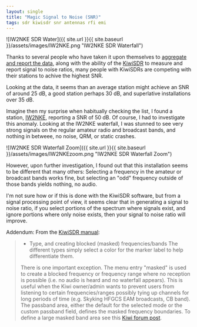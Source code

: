 ```yaml
---
layout: single
title: "Magic Signal to Noise (SNR)"
tags: sdr kiwisdr snr antennas rfi emi
---
```


![IW2NKE SDR Water]({{ site.url }}{{ site.baseurl }}/assets/images/IW2NKE.png "IW2NKE SDR Waterfall")

Thanks to several people who have taken it upon themselves to
[aggregate and report the data](http://rx.linkfanel.net/snr.html),
along with the ability of the [KiwiSDR](http://www.kiwisdr.com/)
to measure and report signal to
noise ratios, many people with KiwiSDRs are competing with their
stations to achive the highest SNR.

Looking at the data, it seems than an average station might achieve an
SNR of around 25 dB, a good station perhaps 30 dB, and superlative
installations over 35 dB.

Imagine then my surprise when habitually checking the list, I found a
station, [IW2NKE](http://iw2nke.ddns.net:8073/), reporting a SNR of 50
dB. Of course, I had to investigate this anomaly.  Looking at the IW2NKE
waterfall, I was stunned to see very strong signals on the regular
amateur radio and broadcast bands, and nothing in betweee, no noise, QRM,
or static crashes.

![IW2NKE SDR Waterfall Zoom]({{ site.url }}{{ site.baseurl }}/assets/images/IW2NKEzoom.png "IW2NKE SDR Waterfall Zoom")

However, upon further investigation, I found out that this
installation seems to be different that many others: Selecting a
frequency in the amateur or broadcast bands works fine, but selecting
an "odd" frequency outside of those bands yields nothing, no audio.

I'm not sure how or if this is done with the KiwiSDR software, but
from a signal processing point of view, it seems clear that in
generating a signal to noise ratio, if you select portions of the
spectrum where signals exist, and ignore portions where only noise
exists, then your signal to noise ratio will improve.

Addendum: From the [KiwiSDR
manual](http://kiwisdr.com/quickstart/index.html#id-user-marker-masked):

> - Type, and creating blocked (masked) frequencies/bands
> The different types simply select a color for the marker label to help
> differentiate them.
>
> There is one important exception. The menu entry "masked" is used to
> create a blocked frequency or frequency range where no reception is
> possible (i.e. no audio is heard and no waterfall appears). This is
> useful when the Kiwi owner/admin wants to prevent users from listening
> to certain frequencies/ranges possibly tying up channels for long
> periods of time (e.g. Skyking HFGCS EAM broadcasts, CB band). The
> passband area, either the default for the selected mode or the custom
> passband field, defines the masked frequency boundaries. To define a
> large masked band area see this [Kiwi forum post](http://forum.kiwisdr.com/index.php?p=/discussion/1965/large-masked-band-segments/p1).
